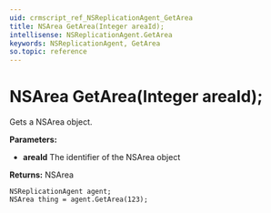 ```yaml
---
uid: crmscript_ref_NSReplicationAgent_GetArea
title: NSArea GetArea(Integer areaId);
intellisense: NSReplicationAgent.GetArea
keywords: NSReplicationAgent, GetArea
so.topic: reference
---
```


# NSArea GetArea(Integer areaId);

Gets a NSArea object.

**Parameters:**
 - **areaId** The identifier of the NSArea object

**Returns:** NSArea

```crmscript
NSReplicationAgent agent;
NSArea thing = agent.GetArea(123);
```

